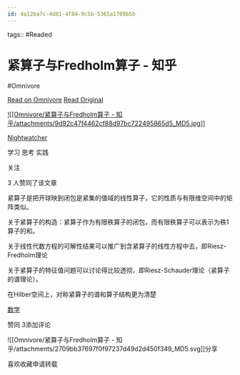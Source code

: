 ```yaml
---
id: 4a12ba7c-4d81-4f84-9c5b-5365a1709b5b
---
```



tags::  #Readed 

# 紧算子与Fredholm算子 - 知乎
#Omnivore

[Read on Omnivore](https://omnivore.app/me/fredholm-19076c1b559)
[Read Original](https://zhuanlan.zhihu.com/p/692914150)

[![[Omnivore/紧算子与Fredholm算子 - 知乎/attachments/9d92c47f4462cf88d97bc722495865d5_MD5.jpg]]](https://www.zhihu.com/people/shou-ye-ren-9-31)

[Nightwatcher](https://www.zhihu.com/people/shou-ye-ren-9-31)

学习 思考 实践

​关注

3 人赞同了该文章

紧算子是把开球映到闭包是紧集的值域的线性算子，它的性质与有限维空间中的矩阵类似。

关于紧算子的构造：紧算子作为有限秩算子的闭包，而有限秩算子可以表示为秩1算子的和。

关于线性代数方程的可解性结果可以推广到含紧算子的线性方程中去，即Riesz-Fredholm理论

关于紧算子的特征值问题可以讨论得比较透彻，即Riesz-Schauder理论（紧算子的谱理论）。

在Hilber空间上，对称紧算子的谱和算子结构更为清楚

[数学](https://www.zhihu.com/topic/19554091)

​赞同 3​​添加评论

![[Omnivore/紧算子与Fredholm算子 - 知乎/attachments/2709bb37697f0f97237d49d2d450f349_MD5.svg]]​分享

​喜欢​收藏​申请转载

​

